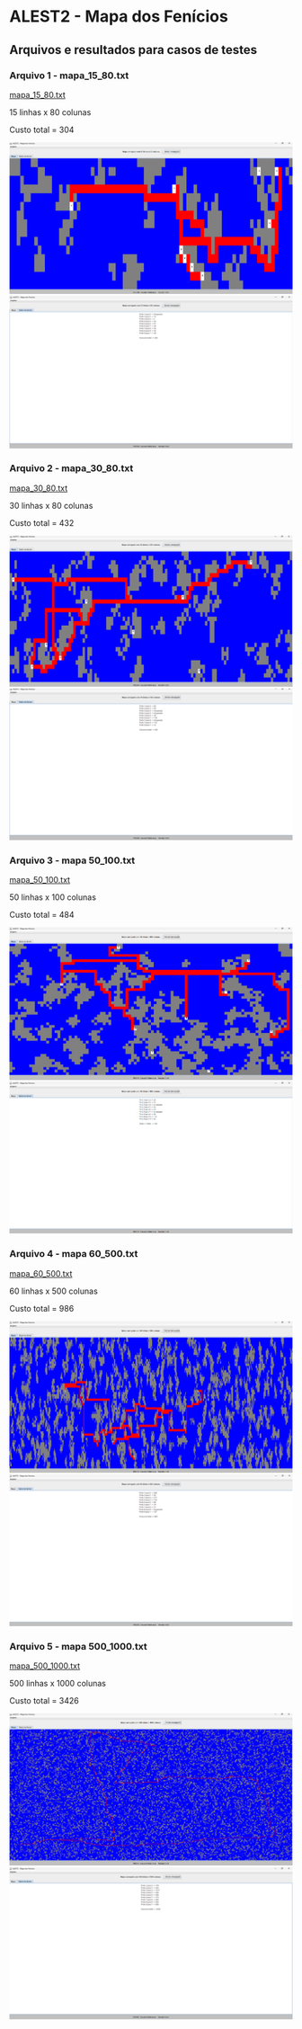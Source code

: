 # ALEST2 - Mapa dos Fenícios
## Arquivos e resultados para casos de testes


### Arquivo 1 - mapa_15_80.txt
[mapa_15_80.txt](arquivos%2Fmapa_15_80.txt)

15 linhas x 80 colunas

Custo total = 304


![img.png](imagens/img.png)
![img_1.png](imagens/img_1.png)


### Arquivo 2 - mapa_30_80.txt
[mapa_30_80.txt](arquivos%2Fmapa_30_80.txt)

30 linhas x 80 colunas

Custo total = 432

![img_2.png](imagens/img_2.png)
![img_3.png](imagens/img_3.png)


### Arquivo 3 - mapa 50_100.txt
[mapa_50_100.txt](arquivos%2Fmapa_50_100.txt)

50 linhas x 100 colunas

Custo total = 484

![img_4.png](imagens/img_4.png)
![img_5.png](imagens/img_5.png)


### Arquivo 4 - mapa 60_500.txt
[mapa_60_500.txt](arquivos%2Fmapa_60_500.txt)

60 linhas x 500 colunas

Custo total = 986

![img_6.png](imagens/img_6.png)
![img_7.png](imagens/img_7.png)


### Arquivo 5 - mapa 500_1000.txt
[mapa_500_1000.txt](arquivos%2Fmapa_500_1000.txt)

500 linhas x 1000 colunas

Custo total = 3426

![img_8.png](imagens/img_8.png)
![img_9.png](imagens/img_9.png)


